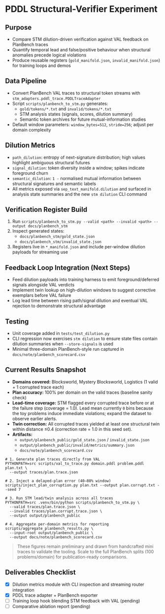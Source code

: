 # PDDL Structural-Verifier Experiment

## Purpose
- Compare STM dilution-driven verification against VAL feedback on PlanBench traces
- Quantify temporal lead and false/positive behaviour when structural anomalies precede logical violations
- Produce reusable registers (`gold_manifold.json`, `invalid_manifold.json`) for training loops and demos

## Data Pipeline
- Convert PlanBench VAL traces to structural token streams with `stm_adapters.pddl_trace.PDDLTraceAdapter`
- Script `scripts/planbench_to_stm.py` generates:
  - `gold/tokens/*.txt` and `invalid/tokens/*.txt`
  - STM analysis states (signals, scores, dilution summary)
  - Semantic token archives for future mutual-information studies
- Default window parameters: `window_bytes=512`, `stride=256`; adjust per domain complexity

## Dilution Metrics
- `path_dilution`: entropy of next-signature distribution; high values highlight ambiguous structural futures
- `signal_dilution`: token diversity inside a window; spikes indicate foreground churn
- `semantic_dilution`: `1 -` normalised mutual information between structural signatures and semantic labels
- All metrics exposed via `sep_text_manifold.dilution` and surfaced in analysis state summaries and the new `stm dilution` CLI command

## Verification Register Build
1. Run `scripts/planbench_to_stm.py --valid <path> --invalid <path> --output docs/planbench_stm`
2. Inspect generated states:
   - `docs/planbench_stm/gold_state.json`
   - `docs/planbench_stm/invalid_state.json`
3. Registers live in `*_manifold.json` and include per-window dilution payloads for streaming use

## Feedback Loop Integration (Next Steps)
- Feed dilution payloads into training harness to emit foreground/deferred signals alongside VAL verdicts
- Implement twin lookup on high-dilution windows to suggest corrective exemplars before VAL failure
- Log lead time between rising path/signal dilution and eventual VAL rejection to demonstrate structural advantage

## Testing
- Unit coverage added in `tests/test_dilution.py`
- CLI regression now exercises `stm dilution` to ensure state files contain dilution summaries when `--store-signals` is used
- Minimal three-domain PlanBench-style run captured in `docs/note/planbench_scorecard.csv`

## Current Results Snapshot

- **Domains covered:** Blocksworld, Mystery Blocksworld, Logistics (1 valid + 1 corrupted trace each)
- **Plan accuracy:** 100% per domain on the valid traces (baseline sanity check)
- **Lead-time coverage:** STM flagged every corrupted trace before or at the failure step (coverage = 1.0). Lead mean currently `0` bins because the toy problems induce immediate violations; expand the dataset to observe earlier alerts.
- **Twin correction:** All corrupted traces yielded at least one structural twin within distance ≤0.4 (correction rate = 1.0 in this seed set).
- **Artifacts:**
  - `output/planbench_public/gold_state.json` / `invalid_state.json`
  - `output/planbench_public/invalid/metrics/summary.json`
  - `docs/note/planbench_scorecard.csv`

```
# 1. Generate plan traces directly from VAL
PYTHONPATH=src scripts/val_to_trace.py domain.pddl problem.pddl plan.txt \
  --output traces/plan.trace.json

# 2. Inject a delayed-plan error (40–80% window)
scripts/inject_plan_corruption.py plan.txt --output plan.corrupt.txt --seed 7

# 3. Run STM lead/twin analysis across all traces
PYTHONPATH=src .venv/bin/python scripts/planbench_to_stm.py \
  --valid traces/plan.trace.json \
  --invalid traces/plan.corrupt.trace.json \
  --output output/planbench_public

# 4. Aggregate per-domain metrics for reporting
scripts/aggregate_planbench_results.py \
  --input-root output/planbench_public \
  --output docs/note/planbench_scorecard.csv
```

> These figures remain preliminary and drawn from handcrafted mini traces to validate the tooling. Scale to the full PlanBench splits (100 problems/domain) for publication-ready comparisons.

## Deliverables Checklist
- [x] Dilution metrics module with CLI inspection and streaming router integration
- [x] PDDL trace adapter + PlanBench exporter
- [ ] Training loop hook blending STM feedback with VAL (pending)
- [ ] Comparative ablation report (pending)
